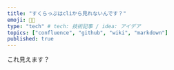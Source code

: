 ```yaml
---
title: "すくらっぷはcliから見れないんです？"
emoji: 🧑‍💻
type: "tech" # tech: 技術記事 / idea: アイデア
topics: ["confluence", "github", "wiki", "markdown"]
published: true
---
```


これ見えます？